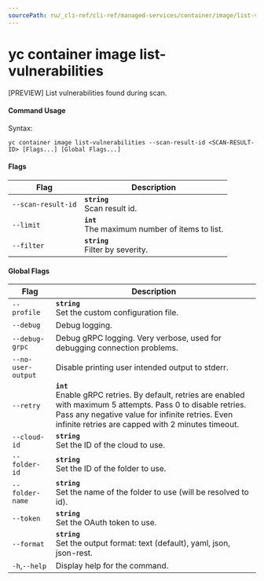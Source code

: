 ```yaml
---
sourcePath: ru/_cli-ref/cli-ref/managed-services/container/image/list-vulnerabilities.md
---
```

# yc container image list-vulnerabilities

[PREVIEW] List vulnerabilities found during scan.

#### Command Usage

Syntax: 

`yc container image list-vulnerabilities --scan-result-id <SCAN-RESULT-ID> [Flags...] [Global Flags...]`

#### Flags

| Flag | Description |
|----|----|
|`--scan-result-id`|<b>`string`</b><br/>Scan result id.|
|`--limit`|<b>`int`</b><br/>The maximum number of items to list.|
|`--filter`|<b>`string`</b><br/>Filter by severity.|

#### Global Flags

| Flag | Description |
|----|----|
|`--profile`|<b>`string`</b><br/>Set the custom configuration file.|
|`--debug`|Debug logging.|
|`--debug-grpc`|Debug gRPC logging. Very verbose, used for debugging connection problems.|
|`--no-user-output`|Disable printing user intended output to stderr.|
|`--retry`|<b>`int`</b><br/>Enable gRPC retries. By default, retries are enabled with maximum 5 attempts. Pass 0 to disable retries. Pass any negative value for infinite retries. Even infinite retries are capped with 2 minutes timeout.|
|`--cloud-id`|<b>`string`</b><br/>Set the ID of the cloud to use.|
|`--folder-id`|<b>`string`</b><br/>Set the ID of the folder to use.|
|`--folder-name`|<b>`string`</b><br/>Set the name of the folder to use (will be resolved to id).|
|`--token`|<b>`string`</b><br/>Set the OAuth token to use.|
|`--format`|<b>`string`</b><br/>Set the output format: text (default), yaml, json, json-rest.|
|`-h`,`--help`|Display help for the command.|
